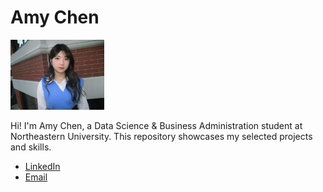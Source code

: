 # Amy Chen 

<img src="PIC.JPG" width="150" />

Hi! I'm Amy Chen, a Data Science & Business Administration student at 
Northeastern University. This repository showcases my selected projects and skills.

- [LinkedIn](http://linkedin.com/in/amy-chen-6651ab282)
- [Email](mailto:amychen4399.work@gmail.com)